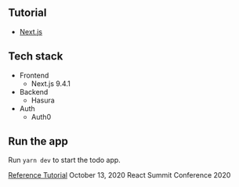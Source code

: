 Tutorial
--------

- [Next.js](https://hasura.io/learn/graphql/nextjs-fullstack-serverless/introduction)

Tech stack
----------

- Frontend
    - Next.js 9.4.1
- Backend
    - Hasura
- Auth
    - Auth0

Run the app
-----------

Run `yarn dev` to start the todo app.


[Reference Tutorial](https://hasura.io/learn/graphql/nextjs-fullstack-serverless)
October 13, 2020
React Summit Conference 2020
